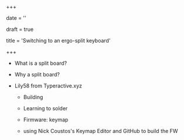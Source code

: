 +++

date = ''

draft = true

title = 'Switching to an ergo-split keyboard'

+++

* What is a split board?

* Why a split board?

* Lily58 from Typeractive.xyz
  
   * Building
  
   * Learning to solder
  
   * Firmware: keymap
  
   * using Nick Coustos's Keymap Editor and GitHub to build the FW
